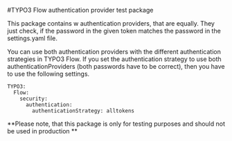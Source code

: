 #TYPO3 Flow authentication provider test package

This package contains w authentication providers, that are equally. They just check, if the password
in the given token matches the password in the settings.yaml file.

You can use both authentication providers with the different authentication strategies in TYPO3 Flow.
If you set the authentication strategy to use both authenticationProviders (both passwords have to be 
correct), then you have to use the following settings.

```
TYPO3:
  Flow:
    security:
      authentication:
        authenticationStrategy: alltokens
```

**Please note, that this package is only for testing purposes and should not be used in production **




